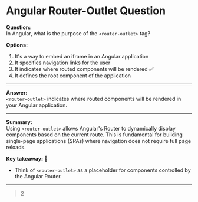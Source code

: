 # Angular Router-Outlet Question

**Question:**  
In Angular, what is the purpose of the `<router-outlet>` tag?

**Options:**  
1. It's a way to embed an iframe in an Angular application  
2. It specifies navigation links for the user  
3. It indicates where routed components will be rendered ✅  
4. It defines the root component of the application  

---

**Answer:**  
`<router-outlet>` indicates where routed components will be rendered in your Angular application.  

---

**Summary:**  
Using `<router-outlet>` allows Angular's Router to dynamically display components based on the current route. This is fundamental for building single-page applications (SPAs) where navigation does not require full page reloads.  

**Key takeaway:** 📝  
- Think of `<router-outlet>` as a placeholder for components controlled by the Angular Router.

---

> 2 
